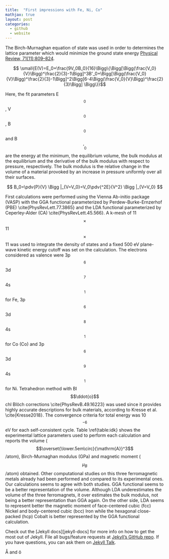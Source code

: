 ```yaml
---
title:  "First impressions with Fe, Ni, Co"
mathjax: true
layout: post
categories:
  - github
  - website
---
```


The Birch-Murnaghan equation of state was used in order to determines the lattice parameter which would minimize the ground state energy [Physical Review, 71(11):809–824][Francis-Birch].

$$ \small{E(V)=E_0+\frac{9V_0B_0}{16}\Bigg\{\Bigg[\Bigg(\frac{V_0}{V}\Bigg)^\frac{2}{3}-1\Bigg]^3B'_0+\Bigg[\Bigg(\frac{V_0}{V}\Bigg)^\frac{2}{3}-1\Bigg]^2\Bigg[6-4\Bigg(\frac{V_0}{V}\Bigg)^\frac{2}{3}\Bigg] \Bigg\}}$$ 





Here, the fit parameters E$$_0$$, V$$_0$$, B$$_0$$ and B$$'_0$$ are the energy at the minimum, the equilibrium volume, 
the bulk modulus at the equilibrium and the derivative of the bulk modulus with respect to pressure, respectively. 
The bulk modulus is the relative change in the volume of a material provoked by an increase in pressure uniformly over all their surfaces.

$$ B_0=\pdv{P}{V} \Bigg |_{V=V_0}=V_0\pdv{^2E}{V^2} \Bigg |_{V=V_0} $$

First calculations were performed using the Vienna Ab-initio package (VASP) with the GGA functional parameterized by Perdew-Burke-Ernzerhof (PBE) 
\cite{PhysRevLett.77.3865} and the LDA functional parameterized by Ceperley-Alder (CA) \cite{PhysRevLett.45.566}. 
A k-mesh of 11$$\times$$11$$\times$$11 was used to integrate the density of states and a fixed 500 eV plane-wave kinetic energy cutoff was set on the calculation. 
The electrons considered as valence were 3p$$^{6}$$3d$$^{7}$$4s$$^{1}$$ for Fe,  3p$$^{6}$$3d$$^{8}$$4s$$^{1}$$ for Co (Co) and 3p$$^{6}$$3d$$^{9}$$4s$$^{1}$$ for Ni. 
Tetrahedron method with Bl$$\ddot{o}$$chl Blöch corrections \cite{PhysRevB.49.16223} was used since it provides highly accurate descriptions for bulk materials, 
according to Kresse et al. \cite{Kresse2018}. The convergence criteria for total energy was 10$$^{-6}$$ eV for each self-consistent cycle. 
Table \ref{table:idk} shows the experimental lattice parameters used to perform each calculation and reports the volume ($$\overset{\lower.5em\circ}{\mathrm{A}}^3$$/atom), 
Birch-Murnaghan modulus (GPa) and magnetic moment ($$\mu_B$$/atom) obtained. 
Other computational studies on this three ferromagnetic metals already had been performed and compared to its experimental ones. 
Our calculations seems to agree with both studies. GGA functional seems to be a better representation of the volume. 
Although LDA underestimates the volume of the three ferromagnets, it over estimates the bulk modulus, not being a better representation than GGA again. 
On the other side, LDA seems to represent better the magnetic moment of face-centered cubic (fcc) Nickel and body-centered cubic (bcc) Iron while the hexagonal close-packed (hcp) Cobalt is better represented by the GGA functional calculation.

Check out the [Jekyll docs][jekyll-docs] for more info on how to get the most out of Jekyll. File all bugs/feature requests at [Jekyll’s GitHub repo][jekyll-gh]. If you have questions, you can ask them on [Jekyll Talk][jekyll-talk].

[Francis-Birch]: https://journals.aps.org/pr/abstract/10.1103/PhysRev.71.809
[jekyll-gh]:   https://github.com/jekyll/jekyll
[jekyll-talk]: https://talk.jekyllrb.com/

Å and ö
